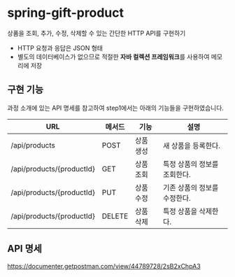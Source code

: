 # spring-gift-product

상품을 조회, 추가, 수정, 삭제할 수 있는 간단한 HTTP API를 구현하기

- HTTP 요청과 응답은 JSON 형태
- 별도의 데이터베이스가 없으므로 적절한 **자바 컬렉션 프레임워크**를 사용하여 메모리에 저장

## 구현 기능

과정 소개에 있는 API 명세를 참고하여 step1에서는 아래의 기능들을 구현하였습니다.

| URL                       | 메서드    | 기능    | 설명               |
|---------------------------|--------|-------|------------------|
| /api/products             | POST   | 상품 생성 | 새 상품을 등록한다.      |
| /api/products/{productId} | GET    | 상품 조회 | 특정 상품의 정보를 조회한다. |
| /api/products/{productId} | PUT    | 상품 수정 | 기존 상품의 정보를 수정한다. |
| /api/products/{productId} | DELETE | 상품 삭제 | 특정 상품을 삭제한다.     |

## API 명세

https://documenter.getpostman.com/view/44789728/2sB2xChpA3